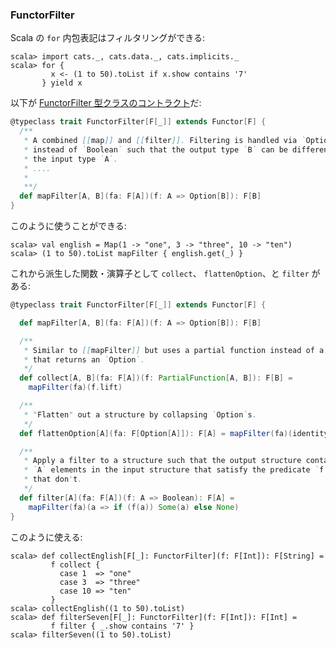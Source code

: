 
  [FunctorFilterSource]: $catsBaseUrl$/core/src/main/scala/cats/FunctorFilter.scala

### FunctorFilter

Scala の `for` 内包表記はフィルタリングができる:

```console:new
scala> import cats._, cats.data._, cats.implicits._
scala> for {
         x <- (1 to 50).toList if x.show contains '7'
       } yield x
```

以下が [FunctorFilter 型クラスのコントラクト][FunctorFilterSource]だ:


```scala
@typeclass trait FunctorFilter[F[_]] extends Functor[F] {
  /**
   * A combined [[map]] and [[filter]]. Filtering is handled via `Option`
   * instead of `Boolean` such that the output type `B` can be different than
   * the input type `A`.
   * ....
   *
   **/
  def mapFilter[A, B](fa: F[A])(f: A => Option[B]): F[B]
}
```

このように使うことができる:

```console
scala> val english = Map(1 -> "one", 3 -> "three", 10 -> "ten")
scala> (1 to 50).toList mapFilter { english.get(_) }
```

これから派生した関数・演算子として `collect`、 `flattenOption`、と `filter` がある:

```scala
@typeclass trait FunctorFilter[F[_]] extends Functor[F] {

  def mapFilter[A, B](fa: F[A])(f: A => Option[B]): F[B]

  /**
   * Similar to [[mapFilter]] but uses a partial function instead of a function
   * that returns an `Option`.
   */
  def collect[A, B](fa: F[A])(f: PartialFunction[A, B]): F[B] =
    mapFilter(fa)(f.lift)

  /**
   * "Flatten" out a structure by collapsing `Option`s.
   */
  def flattenOption[A](fa: F[Option[A]]): F[A] = mapFilter(fa)(identity)

  /**
   * Apply a filter to a structure such that the output structure contains all
   * `A` elements in the input structure that satisfy the predicate `f` but none
   * that don't.
   */
  def filter[A](fa: F[A])(f: A => Boolean): F[A] =
    mapFilter(fa)(a => if (f(a)) Some(a) else None)
}
```

このように使える:

```console
scala> def collectEnglish[F[_]: FunctorFilter](f: F[Int]): F[String] =
         f collect {
           case 1  => "one"
           case 3  => "three"
           case 10 => "ten"
         }
scala> collectEnglish((1 to 50).toList)
scala> def filterSeven[F[_]: FunctorFilter](f: F[Int]): F[Int] =
         f filter { _.show contains '7' }
scala> filterSeven((1 to 50).toList)
```
